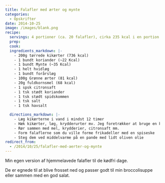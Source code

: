 ```yaml
---
title: Falafler med ærter og mynte
categories:
  - Opskrifter
date: 2014-10-25
image: /images/blank.png
recipe:
  servings: 4 portioner (ca. 20 falafler), cirka 235 kcal i en portion.
  prep:
  cook:
  ingredients_markdown: |-
    - 200g tørrede kikærter (736 kcal)
    - 1 bundt koriander (~22 Kcal)
    - 1 bundt Mynte (~35 Kcal)
    - 1 helt hvidløg
    - 1 bundt forårsløg
    - 100g Grønne ærter (81 kcal)
    - 20g fuldkornsmel (68 kcal)
    - 1 spsk citronsaft
    - 1 tsk stødt koriander
    - 1 tsk stødt spidskommen
    - 1 tsk salt
    - 1 tsk havsalt

  directions_markdown: |-
    - Læg kikærterne i vand i mindst 12 timer
    - Hæk kikærter, løg, krydderurter mv. Jeg foretrækker at bruge en kødhakker
    - Rør sammen med mel, krydderier, citronsaft mm.
    - Form falaflerne som du ville forme frikadeller med en spiseske
    - Steg dem ved middelvarme på en pande med lidt oliven olie
redirect_from:
  - /2014/10/25/falafler-med-aerter-og-mynte
---
```


Min egen version af hjemmelavede falafler til de kødfri dage.

De er egnede til at blive frosset ned og passer godt til min broccolisuppe eller sammen med en god salat.
